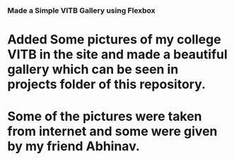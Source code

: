 ### Made a Simple VITB Gallery using Flexbox 
# Added Some pictures of my college VITB in the site and made a beautiful gallery which can be seen in projects folder of this repository.
# Some of the pictures were taken from internet and some were given by my friend Abhinav.